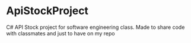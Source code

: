 # ApiStockProject
C# API Stock project for software engineering class. Made to share code with classmates and just to have on my repo
